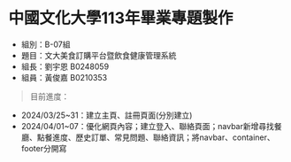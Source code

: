 中國文化大學113年畢業專題製作
==
- 組別：B-07組
- 題目：文大美食訂購平台暨飲食健康管理系統
- 組長：劉宇恩 B0248059
- 組員：黃俊嘉 B0210353

>目前進度：
- 2024/03/25~31：建立主頁、註冊頁面(分別建立)
- 2024/04/01~07：優化網頁內容；建立登入、聯絡頁面；navbar新增尋找餐廳、點餐進度、歷史訂單、常見問題、聯絡資訊；將navbar、container、footer分開寫
